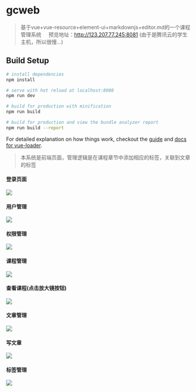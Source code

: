 # gcweb

> 基于vue+vue-resource+element-ui+markdownjs+editor.md的一个课程管理系统     
预览地址：http://123.207.77.245:8081 (由于是腾讯云的学生主机，所以很慢...)

## Build Setup

``` bash
# install dependencies
npm install

# serve with hot reload at localhost:8080
npm run dev

# build for production with minification
npm run build

# build for production and view the bundle analyzer report
npm run build --report
```

For detailed explanation on how things work, checkout the [guide](http://vuejs-templates.github.io/webpack/) and [docs for vue-loader](http://vuejs.github.io/vue-loader).

>  本系统是前端页面，管理逻辑是在课程章节中添加相应的标签，关联到文章的标签

#### 登录页面

![](http://opok8iwaa.bkt.clouddn.com/image/github/gcweb/loginPage.png?imageMogr2/auto-orient/thumbnail/600x600>/blur/1x0/quality/75|imageslim)

#### 用户管理

![](http://opok8iwaa.bkt.clouddn.com/image/github/gcweb/UserInfoManage.png?imageMogr2/auto-orient/thumbnail/600x600>/blur/1x0/quality/75|imageslim)

#### 权限管理

![](http://opok8iwaa.bkt.clouddn.com/image/github/gcweb/PermissionsManage.png?imageMogr2/auto-orient/thumbnail/600x600>/blur/1x0/quality/75|imageslim)

#### 课程管理

![](http://opok8iwaa.bkt.clouddn.com/image/github/gcweb/CourseManage.png?imageMogr2/auto-orient/thumbnail/600x600>/blur/1x0/quality/75|imageslim)

#### 查看课程(点击放大镜按钮)

![](http://opok8iwaa.bkt.clouddn.com/image/github/gcweb/readCourse.png?imageMogr2/auto-orient/thumbnail/600x600>/blur/1x0/quality/75|imageslim)

 #### 文章管理

![](http://opok8iwaa.bkt.clouddn.com/image/github/gcweb/ArticlesManage.png?imageMogr2/auto-orient/thumbnail/600x600>/blur/1x0/quality/75|imageslim)

#### 写文章

![](http://opok8iwaa.bkt.clouddn.com/image/github/gcweb/write.png?imageMogr2/auto-orient/thumbnail/600x600>/blur/1x0/quality/75|imageslim)

#### 标签管理

![](http://opok8iwaa.bkt.clouddn.com/image/github/gcweb/TagsManage.png?imageMogr2/auto-orient/thumbnail/600x600>/blur/1x0/quality/75|imageslim)
